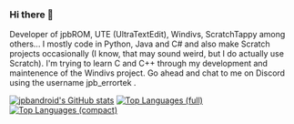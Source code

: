 ### Hi there 👋

<!--
**jpbandroid/jpbandroid** is a ✨ _special_ ✨ repository because its `README.md` (this file) appears on your GitHub profile.
-->

Developer of jpbROM, UTE (UltraTextEdit), Windivs, ScratchTappy among others... 
I mostly code in Python, Java and C# and also make Scratch projects occasionally (I know, that may sound weird, but I do actually use Scratch). I'm trying to learn C and C++ through my development and maintenence of the Windivs project. 
Go ahead and chat to me on Discord using the username jpb_errortek . 

[![jpbandroid's GitHub stats](https://github-readme-stats.vercel.app/api?username=jpbandroid)](https://github.com/jpbandroid/jpbandroid/)
[![Top Languages (full)](https://github-readme-stats.vercel.app/api/top-langs/?username=jpbandroid)](https://github.com/jpbandroid/jpbandroid/)
[![Top Languages (compact)](https://github-readme-stats.vercel.app/api/top-langs/?username=jpbandroid&layout=compact)](https://github.com/jpbandroid/jpbandroid/)
